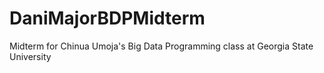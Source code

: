 # DaniMajorBDPMidterm
Midterm for Chinua Umoja's Big Data Programming class at Georgia State University
